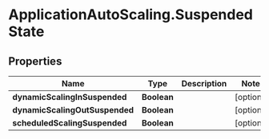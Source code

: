 # ApplicationAutoScaling.SuspendedState

## Properties

Name | Type | Description | Notes
------------ | ------------- | ------------- | -------------
**dynamicScalingInSuspended** | **Boolean** |  | [optional] 
**dynamicScalingOutSuspended** | **Boolean** |  | [optional] 
**scheduledScalingSuspended** | **Boolean** |  | [optional] 


